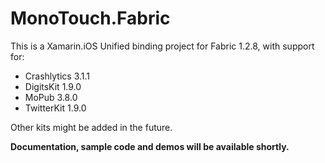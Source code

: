 # MonoTouch.Fabric

This is a Xamarin.iOS Unified binding project for Fabric 1.2.8, with support for:
* Crashlytics 3.1.1
* DigitsKit 1.9.0
* MoPub 3.8.0
* TwitterKit 1.9.0

Other kits might be added in the future.

<b>Documentation, sample code and demos will be available shortly.

